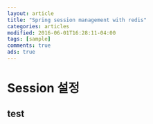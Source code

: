 ```yaml
---
layout: article
title: "Spring session management with redis"
categories: articles
modified: 2016-06-01T16:28:11-04:00
tags: [sample]
comments: true
ads: true
---
```


# Session 설정

## test

